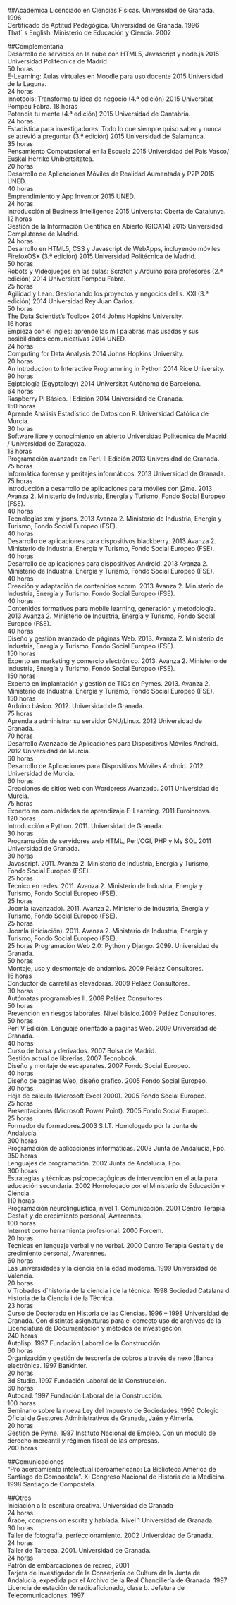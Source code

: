 ##Académica
Licenciado en Ciencias Físicas. Universidad de Granada. 1996  
Certificado de Aptitud Pedagógica. Universidad de Granada. 1996  
That´ s English. Ministerio de Educación y Ciencia. 2002    
  
##Complementaria  
Desarrollo de servicios en la nube con HTML5, Javascript y node.js 2015 Universidad Politécnica de Madrid.  
50 horas  
E-Learning: Aulas virtuales en Moodle para uso docente 2015 Universidad de la Laguna.  
24 horas  
Innotools: Transforma tu idea de negocio (4.ª edición) 2015 Universitat Pompeu Fabra. 
18 horas    
Potencia tu mente (4.ª edición) 2015 Universidad de Cantabria.  
24 horas  
Estadística para investigadores: Todo lo que siempre quiso saber y nunca se atrevió a preguntar (3.ª edición) 2015 Universidad de Salamanca.  
35 horas  
Pensamiento Computacional en la Escuela 2015 Universidad del País Vasco/ Euskal Herriko Unibertsitatea.  
20 horas  
Desarrollo de Aplicaciones Móviles de Realidad Aumentada y P2P 2015 UNED.  
40 horas     
Emprendimiento y App Inventor 2015 UNED.  
24 horas  
Introducción al Business Intelligence 2015 Universitat Oberta de Catalunya.  
12 horas  
Gestión de la Información Científica en Abierto (GICA14) 2015 Universidad Complutense de Madrid.  
24 horas  
Desarrollo en HTML5, CSS y Javascript de WebApps, incluyendo móviles FirefoxOS* (3.ª edición) 2015 Universidad Politécnica de Madrid.  
50 horas  
Robots y Videojuegos en las aulas: Scratch y Arduino para profesores (2.ª edición) 2014 Universitat Pompeu Fabra.  
25 horas  
Agilidad y Lean. Gestionando los proyectos y negocios del s. XXI (3.ª edición) 2014  Universidad Rey Juan Carlos.  
50 horas  
The Data Scientist’s Toolbox 2014 Johns Hopkins University.  
16 horas  
Empieza con el inglés: aprende las mil palabras más usadas y sus posibilidades comunicativas 2014 UNED.  
24 horas  
Computing for Data Analysis 2014 Johns Hopkins University.  
20 horas  
An Introduction to Interactive Programming in Python 2014 Rice University.  
90 horas  
Egiptología (Egyptology) 2014 Universitat Autònoma de Barcelona.  
64 horas  
Raspberry Pi Básico. I Edición 2014 Universidad de Granada.  
150 horas  
Aprende Análisis Estadístico de Datos con R. Universidad Católica de Murcia.  
30 horas  
Software libre y conocimiento en abierto Universidad Politécnica de Madrid / Universidad de Zaragoza.  
18 horas  
Programación avanzada en Perl. II Edición 2013 Universidad de Granada.  
75 horas  
Informática forense y peritajes informáticos. 2013 Universidad de Granada.  
75 horas  
Introducción a desarrollo de aplicaciones para móviles con j2me. 2013 Avanza 2. Ministerio de Industria, Energía y Turismo, Fondo Social Europeo (FSE).  
40 horas  
Tecnologías xml y jsons. 2013 Avanza 2. Ministerio de Industria, Energía y Turismo, Fondo Social Europeo (FSE).  
40 horas  
Desarrollo de aplicaciones para dispositivos blackberry. 2013 Avanza 2. Ministerio de Industria, Energía y Turismo, Fondo Social Europeo (FSE).  
40 horas  
Desarrollo de aplicaciones para dispositivos Android. 2013 Avanza 2. Ministerio de Industria, Energía y Turismo, Fondo Social Europeo (FSE).  
40 horas  
Creación y adaptación de contenidos scorm. 2013 Avanza 2. Ministerio de Industria, Energía y Turismo, Fondo Social Europeo (FSE).  
40 horas  
Contenidos formativos para mobile learning, generación y metodología. 2013 Avanza 2. Ministerio de Industria, Energía y Turismo, Fondo Social Europeo (FSE).  
40 horas  
Diseño y gestión avanzado de páginas Web. 2013. Avanza 2. Ministerio de Industria, Energía y Turismo, Fondo Social Europeo (FSE).  
150 horas  
Experto en marketing y comercio electrónico. 2013. Avanza 2. Ministerio de Industria, Energía y Turismo, Fondo Social Europeo (FSE).  
150 horas   
Experto en implantación y gestión de TICs en Pymes. 2013. Avanza 2. Ministerio de Industria, Energía y Turismo, Fondo Social Europeo (FSE).  
150 horas  
Arduino básico. 2012. Universidad de Granada.  
75 horas  
Aprenda a administrar su servidor GNU/Linux. 2012  Universidad de Granada.   
70 horas    
Desarrollo Avanzado de Aplicaciones para Dispositivos Móviles Android. 2012  Universidad de Murcia.   
60 horas  
Desarrollo de Aplicaciones para Dispositivos Móviles Android. 2012  Universidad de Murcia.  
60 horas  
Creaciones de sitios web con Wordpress Avanzado. 2011  Universidad de Murcia.                          
75 horas  
Experto en comunidades de aprendizaje  E-Learning. 2011  Euroinnova.                                               
120 horas   
Introducción a Python. 2011. Universidad de Granada.  
30 horas  
Programación de servidores web HTML, Perl/CGI, PHP y My SQL  2011 Universidad de Granada.  
30 horas  
Javascript. 2011. Avanza 2. Ministerio de Industria, Energía y Turismo, Fondo Social Europeo (FSE).                                              
25 horas  
Técnico en redes. 2011.  Avanza 2. Ministerio de Industria, Energía y Turismo, Fondo Social Europeo (FSE).                                          
25 horas  
Joomla (avanzado). 2011.  Avanza 2. Ministerio de Industria, Energía y Turismo, Fondo Social Europeo (FSE).                                              
25 horas  
Joomla (iniciación). 2011.  Avanza 2. Ministerio de Industria, Energía y Turismo, Fondo Social Europeo (FSE).                                             
25 horas
Programación Web 2.0: Python y Django. 2099. Universidad de Granada.                                              
50 horas  
Montaje, uso y desmontaje de andamios. 2009 Peláez Consultores.    
16 horas  
Conductor de carretillas elevadoras. 2009 Peláez Consultores.    
30 horas  
Autómatas programables II. 2009 Peláez Consultores.   
50 horas  
Prevención en riesgos laborales. Nivel básico.2009 Peláez Consultores.   
50 horas  
Perl V Edición. Lenguaje orientado a páginas Web. 2009 Universidad de Granada.  
40 horas  
Curso de bolsa y derivados. 2007 Bolsa de Madrid.  
Gestión actual de librerías. 2007 Tecnobook.  
Diseño y montaje de escaparates. 2007 Fondo Social Europeo.  
40 horas  
Diseño de páginas Web, diseño grafico. 2005 Fondo Social Europeo.  
30 horas  
Hoja de cálculo (Microsoft Excel 2000). 2005 Fondo Social Europeo.  
25 horas  
Presentaciones (Microsoft Power Point). 2005 Fondo Social Europeo.  
25 horas  
Formador de formadores.2003 S.I.T. Homologado por la Junta de Andalucía.          
300 horas   
Programación de aplicaciones informáticas. 2003 Junta de Andalucía, Fpo.  
950 horas  
Lenguajes de programación. 2002 Junta de Andalucía, Fpo.              
300 horas  
Estrategias y técnicas psicopedagógicas de intervención en el aula para educación secundaria. 2002 Homologado por el Ministerio de Educación y Ciencia.                                                                                                 
110 horas  
Programación neurolingüística, nivel 1. Comunicación. 2001 Centro Terapia Gestalt y de crecimiento personal, Awarennes.                                 
100 horas  
Internet como herramienta profesional. 2000 Forcem.                          
20 horas  
Técnicas en lenguaje verbal y no verbal. 2000 Centro Terapia Gestalt y de crecimiento personal, Awarennes.                                                        
60 horas  
Las universidades y la ciencia en la edad moderna. 1999 Universidad de Valencia.                                                                                               
20 horas  
V Trobades d´historia de la ciencia i de la técnica. 1998 Sociedad Catalana d Historia de la Ciencia i de la Técnica.                                                 
23 horas  
Curso de Doctorado en Historia de las Ciencias. 1996 – 1998 Universidad de Granada. Con distintas asignaturas para el correcto uso de archivos de la Licenciatura de Documentación y métodos de investigación.             
240 horas  
Autolisp. 1997 Fundación Laboral de la Construcción.                        
60 horas  
Organización y gestión de tesorería de cobros a través de nexo (Banca electrónica. 1997 Bankinter.                                                                  
20 horas  
3d Studio. 1997 Fundación Laboral de la Construcción.                      
60 horas  
Autocad. 1997 Fundación Laboral de la Construcción.                      
100 horas  
Seminario sobre la nueva Ley del Impuesto de Sociedades. 1996 Colegio Oficial de Gestores Administrativos de Granada, Jaén y Almería.      
20 horas  
Gestión de Pyme. 1987 Instituto Nacional de Empleo. Con un modulo de derecho mercantil y régimen fiscal de las empresas.                          
200 horas  
  
##Comunicaciones  
“Pro acercamiento intelectual iberoamericano: La Biblioteca América de Santiago de Compostela”. XI Congreso Nacional de Historia de la Medicina. 1998 Santiago de Compostela.  
  
##Otros    
Iniciación a la escritura creativa. Universidad de Granada-  
24 horas  
Árabe, comprensión escrita y hablada. Nivel 1 Universidad de Granada.  
30 horas  
Taller de fotografía, perfeccionamiento. 2002 Universidad de Granada.  
24 horas  
Taller de Taracea. 2001. Universidad de Granada.                               
24 horas   
Patrón de embarcaciones de recreo, 2001   
Tarjeta de Investigador de la Conserjería de Cultura de la Junta de Andalucía, expedida por el Archivo de la Real Chancillería de Granada. 1997  
Licencia de estación de radioaficionado, clase b. Jefatura de Telecomunicaciones. 1997  
  
